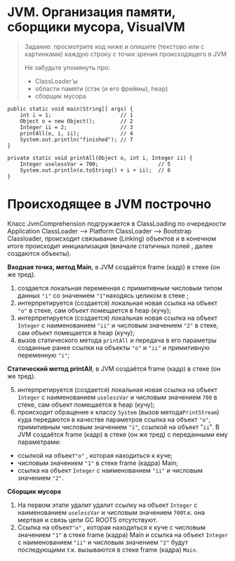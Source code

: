 # JVM. Организация памяти, сборщики мусора, VisualVM

> Задание:  просмотрите код ниже и опишите (текстово или с картинками) каждую
> строку с точки зрения происходящего в JVM
> 
> Не забудьте упомянуть про:
> 
>  - ClassLoader’ы
>  - области памяти (стэк (и его фреймы), heap)
>  - сборщик мусора



    public static void main(String[] args) {
        int i = 1;                      // 1
        Object o = new Object();        // 2
        Integer ii = 2;                 // 3
        printAll(o, i, ii);             // 4
        System.out.println("finished"); // 7
    }
    
    private static void printAll(Object o, int i, Integer ii) {
        Integer uselessVar = 700;                   // 5
        System.out.println(o.toString() + i + ii);  // 6
    }

#  Происходящее в JVM построчно
Класс JvmComprehension подгружается в ClassLoading по очередности Application ClassLoader --> Platform ClassLoader --> Bootstrap Classloader, происходит связывание (Linking) объектов и в конечном итоге происходит инициализация (вначале статичных полей , далее создаются объекты).  

**Входная точка, метод Main**, в JVM создаётся frame (кадр) в стеке (он же тред).
 1. создается локальная переменная с примитивным числовым типом данных `"i"` со значением `"1"`находясь целиком в стеке ; 
 2. интерпретируется (создается) локальная новая ссылка на объект `"o"` в стеке, сам объект помещается в heap (кучу);
 3. интерпретируется (создается) локальная новая ссылка  на объект `Integer` с наименованием `"ii"` и числовым значением `"2"` в стеке, сам объект помещается в heap (кучу);
 4. вызов статического метода `printAll` и передача в его параметры созданные ранее  ссылки на объекты `"o"` и `"ii"` и примитивную переменную `"i"`;
 
**Статический метод printAll**, в JVM создаётся frame (кадр) в стеке (он же тред).
 
 5. интерпретируется (создается) локальная новая ссылка  на объект `Integer` с наименованием `uselessVar`  и числовым значением `700` в стеке, сам объект помещается в heap (кучу);
6. происходит обращение к классу `System` (вызов метода`PrintStream`) куда передаются в качестве параметров ссылка на объект `"o"`, примитивным числовым значением `"i"`, ссылкой на объект "`ii`". В JVM создаётся frame (кадр) в стеке (он же тред) с переданными ему параметрами:
- ссылкой на объект`"о"` , которая находиться к куче;
- числовым значением `"1"` в стеке frame (кадра) Main;
- ссылка  на объект `Integer` с наименованием `"ii"` и числовым значением `"2"`.

**Сборщик мусора**

1. На первом этапе удалит удалит ссылку на объект `Integer` с наименованием `uselessVar`  и числовым значением `700`т.к. она мертвая и связь цепи GC ROOTS отсутствуют.
2. Ссылка на объект`"о"` , которая находиться к куче с числовым значением `"1"` в стеке frame (кадра) Main и ссылка  на объект `Integer` с наименованием `"ii"` и числовым значением `"2"` будут последующими т.к. вызываются в стеке frame (кадра) `Main`.
